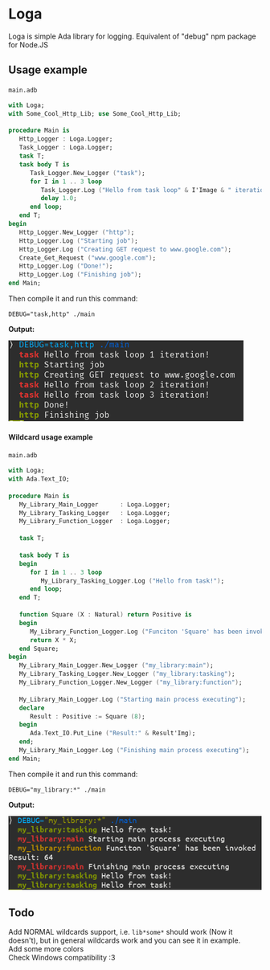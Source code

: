 # Loga
Loga is simple Ada library for logging. Equivalent of "debug" npm package for Node.JS

## Usage example
`main.adb`
```ada
with Loga;
with Some_Cool_Http_Lib; use Some_Cool_Http_Lib;

procedure Main is
   Http_Logger : Loga.Logger;
   Task_Logger : Loga.Logger;
   task T;
   task body T is
      Task_Logger.New_Logger ("task");
      for I in 1 .. 3 loop
         Task_Logger.Log ("Hello from task loop" & I'Image & " iteration!");
         delay 1.0;
      end loop;
   end T;
begin
   Http_Logger.New_Logger ("http");
   Http_Logger.Log ("Starting job");
   Http_Logger.Log ("Creating GET request to www.google.com");
   Create_Get_Request ("www.google.com");
   Http_Logger.Log ("Done!");
   Http_Logger.Log ("Finishing job");
end Main;
```

Then compile it and run this command:
```
DEBUG="task,http" ./main
```

<figcaption>

__Output:__

</figcaption>

![Image of output](https://github.com/mangl-auf/loga/blob/master/output.png?raw=true) 

#### Wildcard usage example
`main.adb`
```ada
with Loga;
with Ada.Text_IO;

procedure Main is
   My_Library_Main_Logger      : Loga.Logger;
   My_Library_Tasking_Logger   : Loga.Logger;
   My_Library_Function_Logger  : Loga.Logger;

   task T;

   task body T is
   begin
      for I in 1 .. 3 loop
         My_Library_Tasking_Logger.Log ("Hello from task!");
      end loop;
   end T;

   function Square (X : Natural) return Positive is
   begin
      My_Library_Function_Logger.Log ("Funciton 'Square' has been invoked");
      return X * X;
   end Square;
begin
   My_Library_Main_Logger.New_Logger ("my_library:main");
   My_Library_Tasking_Logger.New_Logger ("my_library:tasking");
   My_Library_Function_Logger.New_Logger ("my_library:function");

   My_Library_Main_Logger.Log ("Starting main process executing");
   declare 
      Result : Positive := Square (8);
   begin
      Ada.Text_IO.Put_Line ("Result:" & Result'Img); 
   end;
   My_Library_Main_Logger.Log ("Finishing main process executing");
end Main;
```

Then compile it and run this command:
```
DEBUG="my_library:*" ./main
```

<figcaption>

__Output:__

</figcaption>

![Image of wildcard usage example output](https://github.com/mangl-auf/loga/blob/master/wildcard-example-output.png?raw=true)

## Todo
Add NORMAL wildcards support, i.e. `lib*some*` should work (Now it doesn't), but in general wildcards work and you can see it in example.  
Add some more colors  
Check Windows compatibility :3
